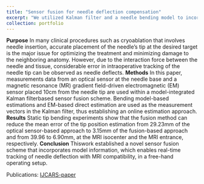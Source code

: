 ```yaml
---
title: "Sensor fusion for needle deflection compensation"
excerpt: "We utilized Kalman filter and a needle bending model to incorporate measurements from two sensors (optical and EM) attached to a cryoablation needle to compensate for its deflection during insertion. <br/><img src='/images/fusion_figure.png'>"
collection: portfolio
---
```


**Purpose** In many clinical procedures such as cryoablation that involves needle insertion, accurate placement of the needle’s tip at the desired target is the major issue for optimizing the treatment and minimizing damage to the neighboring anatomy. However, due to the interaction force between the needle and tissue, considerable error in intraoperative tracking of the needle
tip can be observed as needle deflects.
**Methods** In this paper, measurements data from an optical sensor at the needle base and a magnetic resonance (MR) gradient field-driven electromagnetic (EM) sensor placed 10cm from the needle tip are used within a model-integrated Kalman filterbased sensor fusion scheme. Bending model-based estimations and EM-based direct estimation are used as the measurement vectors in the Kalman filter, thus establishing an online estimation approach.
**Results** Static tip bending experiments show that the fusion method can reduce the mean error of the tip position estimation from 29.23mm of the optical sensor-based approach to 3.15mm of the fusion-based approach and from 39.96 to 6.90mm, at the MRI isocenter and the MRI entrance, respectively.
**Conclusion** Thiswork established a novel sensor fusion scheme that incorporates model information, which enables real-time tracking of needle deflection with MRI compatibility, in a free-hand operating setup. 

Publications: [IJCARS-paper](https://link.springer.com/article/10.1007/s11548-018-1708-8)